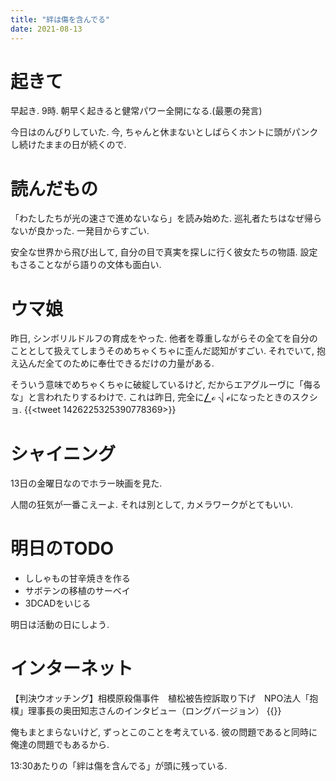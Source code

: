 ```yaml
---
title: "絆は傷を含んでる"
date: 2021-08-13
---
```


# 起きて
早起き. 9時. 朝早く起きると健常パワー全開になる.(最悪の発言)

今日はのんびりしていた. 今, ちゃんと休まないとしばらくホントに頭がパンクし続けたままの日が続くので.

# 読んだもの
「わたしたちが光の速さで進めないなら」を読み始めた. 巡礼者たちはなぜ帰らないが良かった. 一発目からすごい.

安全な世界から飛び出して, 自分の目で真実を探しに行く彼女たちの物語. 設定もさることながら語りの文体も面白い. 

# ウマ娘
昨日, シンボリルドルフの育成をやった. 他者を尊重しながらその全てを自分のこととして扱えてしまうそのめちゃくちゃに歪んだ認知がすごい. それでいて, 抱え込んだ全てのために奉仕できるだけの力量がある.

そういう意味でめちゃくちゃに破綻しているけど, だからエアグルーヴに「侮るな」と言われたりするわけで. これは昨日, 完全に⎳ℴ ⎷ ℯになったときのスクショ.
{{<tweet 1426225325390778369>}}
# シャイニング
13日の金曜日なのでホラー映画を見た.

人間の狂気が一番こえーよ. それは別として, カメラワークがとてもいい.
# 明日のTODO
- ししゃもの甘辛焼きを作る
- サボテンの移植のサーベイ
- 3DCADをいじる

明日は活動の日にしよう.

# インターネット
【判決ウオッチング】相模原殺傷事件　植松被告控訴取り下げ　NPO法人「抱樸」理事長の奥田知志さんのインタビュー（ロングバージョン）
{{<youtube KzhXPukmyhQ>}}

俺もまとまらないけど, ずっとこのことを考えている. 彼の問題であると同時に俺達の問題でもあるから. 

13:30あたりの「絆は傷を含んでる」が頭に残っている.